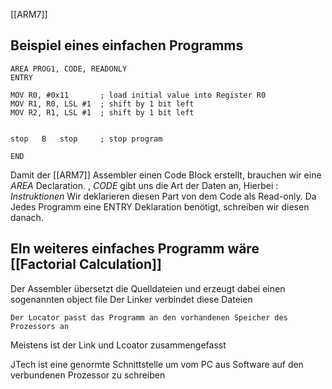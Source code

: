 [[ARM7]]
## Beispiel eines einfachen Programms 

```
AREA PROG1, CODE, READONLY
ENTRY 

MOV R0, #0x11       ; load initial value into Register R0 
MOV R1, R0, LSL #1  ; shift by 1 bit left 
MOV R2, R1, LSL #1  ; shift by 1 bit left 


stop   B   stop     ; stop program 

END 
```
Damit der [[ARM7]] Assembler einen Code Block erstellt, brauchen wir eine *AREA* Declaration. , *CODE* gibt uns die Art der Daten an, Hierbei : *Instruktionen*
Wir deklarieren diesen Part von dem Code als Read-only. 
Da Jedes Programm eine ENTRY Deklaration benötigt, schreiben wir diesen danach. 


## EIn weiteres einfaches Programm wäre [[Factorial Calculation]]




Der Assembler übersetzt die Quelldateien und erzeugt dabei einen sogenannten object file 
Der Linker verbindet diese Dateien

	Der Locator passt das Programm an den vorhandenen Speicher des Prozessors an 

Meistens ist der Link und Lcoator zusammengefasst 

JTech ist eine genormte Schnittstelle um vom PC aus Software auf den verbundenen Prozessor zu schreiben 

